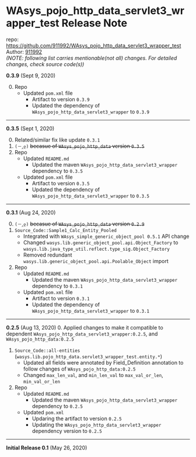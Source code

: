 # WAsys_pojo_http_data_servlet3_wrapper_test Release Note

repo: https://github.com/911992/WAsys_pojo_http_data_servlet3_wrapper_test  
Author: [911992](https://github.com/911992)  
*(NOTE: following list carries mentionable(not all) changes. For detailed changes, check source code(s))*  

**0.3.9** (Sept 9, 2020)

0. Repo
    * Updated `pom.xml` file
        * Artifact to version `0.3.9`
        * Updated the dependency of `WAsys_pojo_http_data_servlet3_wrapper` to `0.3.9`

<hr/>

**0.3.5** (Sept 1, 2020)

0. Related/similar fix like update `0.3.1`
1. `(－‸ლ)` <s>becasue of `WAsys_pojo_http_data` version `0.3.5`</s>
2. Repo
    * Updated `README.md`
        * Updated the maven `WAsys_pojo_http_data_servlet3_wrapper` dependency to `0.3.5`
    * Updated `pom.xml` file
        * Artifact to version `0.3.5`
        * Updated the dependency of `WAsys_pojo_http_data_servlet3_wrapper` to `0.3.5`

<hr/>

**0.3.1** (Aug 24, 2020)

0. `(－‸ლ)` <s>becasue of `WAsys_pojo_http_data` version `0.2.9`</s>
1. `Source_Code::Sample1_Calc_Entity_Pooled`
    * Integrated with `WAsys_simple_generic_object_pool 0.5.1` API change
    * Changed `wasys.lib.generic_object_pool.api.Object_Factory` to `wasys.lib.java_type_util.reflect.type_sig.Object_Factory`
    * Removed redundant `wasys.lib.generic_object_pool.api.Poolable_Object` import
2. Repo
    * Updated `README.md`
        * Updated the maven `WAsys_pojo_http_data_servlet3_wrapper` dependency to `0.3.1`
    * Updated `pom.xml` file
        * Artifact to version `0.3.1`
        * Updated the dependency of `WAsys_pojo_http_data_servlet3_wrapper` to `0.3.1`

<hr/>

**0.2.5** (Aug 13, 2020)
0. Applied changes to make it compatible to dependent `WAsys_pojo_http_data_servlet3_wrapper:0.2.5`, and `WAsys_pojo_http_data:0.2.5`
1. `Source_Code::all-entities` (`wasys.lib.pojo_http_data.servlet3_wrapper_test.entity.*`)
    * Updated all fields were annotated by Field_Definition annotation to follow changes of `WAsys_pojo_http_data:0.2.5`
    * Changed `max_len_val`, and `min_len_val` to `max_val_or_len`, `min_val_or_len`
1. Repo
    * Updated `README.md`
        * Updated the maven `WAsys_pojo_http_data_servlet3_wrapper` dependency to `0.2.5`
    * Updated `pom.xml`
        * Updaring the artifact to version `0.2.5`
        * Updating the `WAsys_pojo_http_data_servlet3_wrapper` dependency version to `0.2.5`

<hr/>

**Initial Release 0.1** (May 26, 2020)